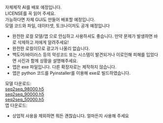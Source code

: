 자체제작 AI를 배포 예정입니다.                                                                                     
LICENSE를 꼭 읽어 주세요.                                                                                         
가능하다면 자체 GUI도 만들어 배포할 예정입니다.                                                                     
모델 코드와 파일, 데이터셋, 토크나이저도 공개 예정입니다                                                                                                               
+ 완전한 로컬 모델/앱 으로 안심하고 사용하셔도 좋습니다. 만약 문제가 발생하면 바로 삭제하고 저에게 알려주세요!
+ 완전한 로컬이므로 광고가 나올리 없습니다.
+ 백도어/바이러스 등의 악성코드 또는 시스템이 발견되거나 이로인해 피해를 입었다면 사진과 함께 상황을 설명해주세요.
+ 앱은 exe 파일입니다. 다른 확장자로는 제작하지 않습니다.
+ 앱은 python 코드를 Pyinstaller를 이용해 exe로 빌드하였습니다.

모델 다운로드:                                                                                                   
[seq2seq_98000.h5](https://drive.google.com/file/d/13jwVJKOXsGiRwoMHI9dASlYEUsulsxs_/view?usp=drive_link)       
[seq2seq_90000.h5](https://drive.google.com/file/d/1eCgpFWnyJSX-JgShrnCTm4-LDit_cB0T/view?usp=drive_link)       
[seq2seq_50000.h5](https://drive.google.com/file/d/19tm0EH82sRCQQUbho6bLicw80kc1TI0s/view?usp=drive_link)       
앱 다운로드:                                                                                                     



+ 상업적 사용을 제외하면 뭐든 괜찮습니다. 얼마든지 사용해 주세요 
